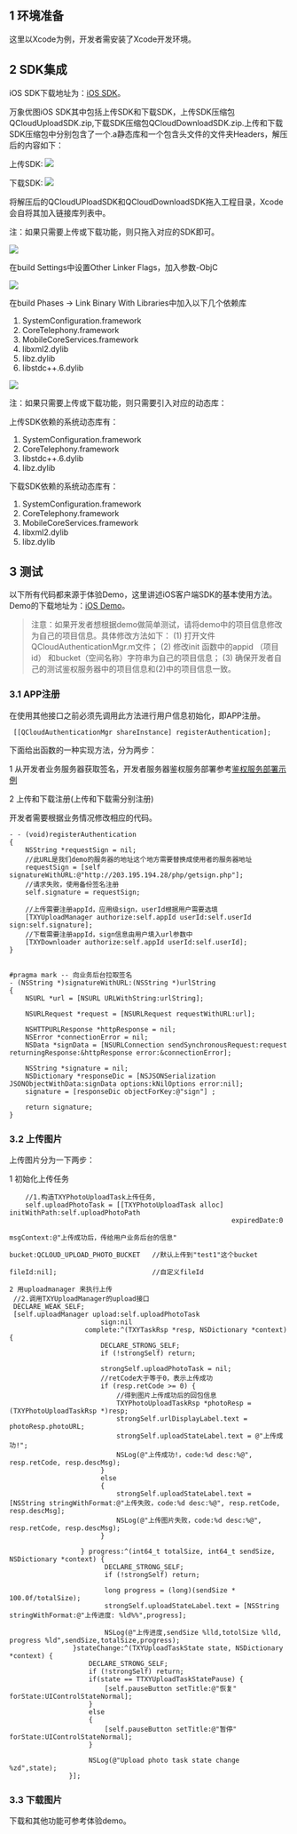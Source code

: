 ## 1 环境准备

这里以Xcode为例，开发者需安装了Xcode开发环境。

## 2 SDK集成

iOS SDK下载地址为：[iOS SDK](http://tce.fsphere.cn/wiki/%E4%B8%87%E8%B1%A1%E4%BC%98%E5%9B%BESDK%E4%B8%8B%E8%BD%BD#2._iOS_SDK)。

万象优图iOS SDK其中包括上传SDK和下载SDK，上传SDK压缩包QCloudUploadSDK.zip,下载SDK压缩包QCloudDownloadSDK.zip.上传和下载SDK压缩包中分别包含了一个.a静态库和一个包含头文件的文件夹Headers，解压后的内容如下：

上传SDK:
![](http://imgcache.tce.fsphere.cn/image/qzonestyle.gtimg.cn/qzone/vas/opensns/res/img/ios-sdk-1.jpg)

下载SDK:
![](http://imgcache.tce.fsphere.cn/image/qzonestyle.gtimg.cn/qzone/vas/opensns/res/img/ios-sdk-2.jpg)

将解压后的QCloudUPloadSDK和QCloudDownloadSDK拖入工程目录，Xcode会自将其加入链接库列表中。

注：如果只需要上传或下载功能，则只拖入对应的SDK即可。

![](http://imgcache.tce.fsphere.cn/image/qzonestyle.gtimg.cn/qzone/vas/opensns/res/img/ios-sdk-3.jpg)

在build Settings中设置Other Linker Flags，加入参数-ObjC

![](http://imgcache.tce.fsphere.cn/image/qzonestyle.gtimg.cn/qzone/vas/opensns/res/img/ios-sdk-4.jpg)

在build Phases -> Link Binary With Libraries中加入以下几个依赖库

1)	SystemConfiguration.framework
2)	CoreTelephony.framework
3)	MobileCoreServices.framework
4)	libxml2.dylib
5)	libz.dylib
6)	libstdc++.6.dylib

![](http://imgcache.tce.fsphere.cn/image/qzonestyle.gtimg.cn/qzone/vas/opensns/res/img/ios-sdk-5.jpg)

注：如果只需要上传或下载功能，则只需要引入对应的动态库：

上传SDK依赖的系统动态库有：

1)	SystemConfiguration.framework
2)	CoreTelephony.framework
3)	libstdc++.6.dylib
4)	libz.dylib

下载SDK依赖的系统动态库有：

1)	SystemConfiguration.framework
2)	CoreTelephony.framework
3)	MobileCoreServices.framework
4)	libxml2.dylib
5)	libz.dylib

## 3 测试

以下所有代码都来源于体验Demo，这里讲述iOS客户端SDK的基本使用方法。Demo的下载地址为：[iOS Demo](/doc/product/275/SDK下载)。

>注意：如果开发者想根据demo做简单测试，请将demo中的项目信息修改为自己的项目信息。具体修改方法如下：
(1) 打开文件QCloudAuthenticationMgr.m文件；
(2) 修改init 函数中的appid （项目id） 和bucket（空间名称）字符串为自己的项目信息；
(3) 确保开发者自己的测试鉴权服务器中的项目信息和(2)中的项目信息一致。

### 3.1 APP注册

在使用其他接口之前必须先调用此方法进行用户信息初始化，即APP注册。

```
 [[QCloudAuthenticationMgr shareInstance] registerAuthentication];
```
 
下面给出函数的一种实现方法，分为两步：


1 从开发者业务服务器获取签名，开发者服务器鉴权服务部署参考[鉴权服务部署示例](/doc/product/275/如何接入#2.2-.E4.B8.80.E8.88.AC.E6.8E.A5.E5.85.A5)

2 上传和下载注册(上传和下载需分别注册)

开发者需要根据业务情况修改相应的代码。

```
- - (void)registerAuthentication
{
    NSString *requestSign = nil;
    //此URL是我们demo的服务器的地址这个地方需要替换成使用者的服务器地址
    requestSign = [self signatureWithURL:@"http://203.195.194.28/php/getsign.php"];
    //请求失败，使用备份签名注册
    self.signature = requestSign;
    
    //上传需要注册appId，应用级sign，userId根据用户需要选填
    [TXYUploadManager authorize:self.appId userId:self.userId sign:self.signature];
    //下载需要注册appId，sign信息由用户填入url参数中
    [TXYDownloader authorize:self.appId userId:self.userId];
}


#pragma mark -- 向业务后台拉取签名
- (NSString *)signatureWithURL:(NSString *)urlString
{
    NSURL *url = [NSURL URLWithString:urlString];
    
    NSURLRequest *request = [NSURLRequest requestWithURL:url];
    
    NSHTTPURLResponse *httpResponse = nil;
    NSError *connectionError = nil;
    NSData *signData = [NSURLConnection sendSynchronousRequest:request returningResponse:&httpResponse error:&connectionError];
    
    NSString *signature = nil;
    NSDictionary *responseDic = [NSJSONSerialization JSONObjectWithData:signData options:kNilOptions error:nil];
    signature = [responseDic objectForKey:@"sign"] ;
    
    return signature;
}
```

### 3.2 上传图片

上传图片分为一下两步：

1 初始化上传任务

```
    //1.构造TXYPhotoUploadTask上传任务,
    self.uploadPhotoTask = [[TXYPhotoUploadTask alloc] initWithPath:self.uploadPhotoPath
                                                        expiredDate:0
                                                         msgContext:@"上传成功后，传给用户业务后台的信息"
                                                             bucket:QCLOUD_UPLOAD_PHOTO_BUCKET   //默认上传到"test1"这个bucket
                                                             fileId:nil];                        //自定义fileId

2 用uploadmanager 来执行上传
 //2.调用TXYUploadManager的upload接口
 DECLARE_WEAK_SELF;
 [self.uploadManager upload:self.uploadPhotoTask
                       sign:nil
                   complete:^(TXYTaskRsp *resp, NSDictionary *context) {
                       DECLARE_STRONG_SELF;
                       if (!strongSelf) return;

                       strongSelf.uploadPhotoTask = nil;
                       //retCode大于等于0，表示上传成功
                       if (resp.retCode >= 0) {   
                           //得到图片上传成功后的回包信息
                           TXYPhotoUploadTaskRsp *photoResp = (TXYPhotoUploadTaskRsp *)resp;
                           strongSelf.urlDisplayLabel.text = photoResp.photoURL;
                           strongSelf.uploadStateLabel.text = @"上传成功!";
                           NSLog(@"上传成功!，code:%d desc:%@", resp.retCode, resp.descMsg);
                       }
                       else
                       {
                           strongSelf.uploadStateLabel.text = [NSString stringWithFormat:@"上传失败，code:%d desc:%@", resp.retCode, resp.descMsg];
                           NSLog(@"上传图片失败，code:%d desc:%@", resp.retCode, resp.descMsg);
                       }
                          
                  } progress:^(int64_t totalSize, int64_t sendSize, NSDictionary *context) {
                        DECLARE_STRONG_SELF;
                        if (!strongSelf) return;
                          
                        long progress = (long)(sendSize * 100.0f/totalSize);
                        strongSelf.uploadStateLabel.text = [NSString stringWithFormat:@"上传进度: %ld%%",progress];
                          
                        NSLog(@"上传进度,sendSize %lld,totolSize %lld, progress %ld",sendSize,totalSize,progress);
                }stateChange:^(TXYUploadTaskState state, NSDictionary *context) {
                    DECLARE_STRONG_SELF;
                    if (!strongSelf) return;
                    if(state == TTXYUploadTaskStatePause) {
                        [self.pauseButton setTitle:@"恢复" forState:UIControlStateNormal];
                    }
                    else
                    {
                        [self.pauseButton setTitle:@"暂停" forState:UIControlStateNormal];
                    }
                          
                    NSLog(@"Upload photo task state change %zd",state);
               }];
```

### 3.3 下载图片

下载和其他功能可参考体验demo。